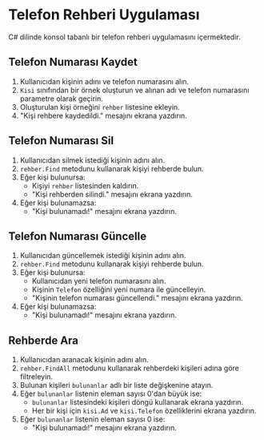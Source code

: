 # Telefon Rehberi Uygulaması

C# dilinde konsol tabanlı bir telefon rehberi uygulamasını içermektedir.

## Telefon Numarası Kaydet

1. Kullanıcıdan kişinin adını ve telefon numarasını alın.
2. `Kisi` sınıfından bir örnek oluşturun ve alınan adı ve telefon numarasını parametre olarak geçirin.
3. Oluşturulan kişi örneğini `rehber` listesine ekleyin.
4. "Kişi rehbere kaydedildi." mesajını ekrana yazdırın.

## Telefon Numarası Sil

1. Kullanıcıdan silmek istediği kişinin adını alın.
2. `rehber.Find` metodunu kullanarak kişiyi rehberde bulun.
3. Eğer kişi bulunursa:
    - Kişiyi `rehber` listesinden kaldırın.
    - "Kişi rehberden silindi." mesajını ekrana yazdırın.
4. Eğer kişi bulunamazsa:
    - "Kişi bulunamadı!" mesajını ekrana yazdırın.

## Telefon Numarası Güncelle

1. Kullanıcıdan güncellemek istediği kişinin adını alın.
2. `rehber.Find` metodunu kullanarak kişiyi rehberde bulun.
3. Eğer kişi bulunursa:
    - Kullanıcıdan yeni telefon numarasını alın.
    - Kişinin `Telefon` özelliğini yeni numara ile güncelleyin.
    - "Kişinin telefon numarası güncellendi." mesajını ekrana yazdırın.
4. Eğer kişi bulunamazsa:
    - "Kişi bulunamadı!" mesajını ekrana yazdırın.
## Rehberde Ara

1. Kullanıcıdan aranacak kişinin adını alın.
2. `rehber.FindAll` metodunu kullanarak rehberdeki kişileri adına göre filtreleyin.
3. Bulunan kişileri `bulunanlar` adlı bir liste değişkenine atayın.
4. Eğer `bulunanlar` listenin eleman sayısı 0'dan büyük ise:
    - `bulunanlar` listesindeki kişileri döngü kullanarak ekrana yazdırın.
    - Her bir kişi için `kisi.Ad` ve `kisi.Telefon` özelliklerini ekrana yazdırın.
5. Eğer `bulunanlar` listenin eleman sayısı 0 ise:
    - "Kişi bulunamadı!" mesajını ekrana yazdırın.